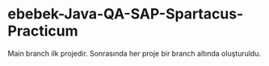 # ebebek-Java-QA-SAP-Spartacus-Practicum


Main branch ilk projedir.
Sonrasında her proje bir branch altında oluşturuldu.
